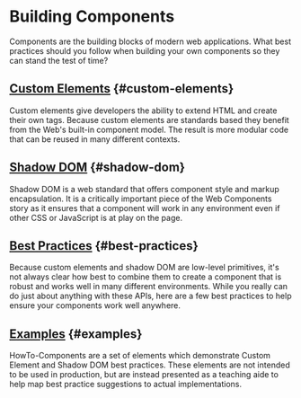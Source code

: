 # Building Components

Components are the building blocks of modern web applications. What best practices should you follow when building your own components so they can stand the test of time?

## [Custom Elements](customelements-hl=zh-cn.html) {#custom-elements}

Custom elements give developers the ability to extend HTML and create their own tags. Because custom elements are standards based they benefit from the Web's built-in component model. The result is more modular code that can be reused in many different contexts.

## [Shadow DOM](shadowdom-hl=zh-cn.html) {#shadow-dom}

Shadow DOM is a web standard that offers component style and markup encapsulation. It is a critically important piece of the Web Components story as it ensures that a component will work in any environment even if other CSS or JavaScript is at play on the page.

## [Best Practices](best-practices-hl=zh-cn.html) {#best-practices}

Because custom elements and shadow DOM are low-level primitives, it's not always clear how best to combine them to create a component that is robust and works well in many different environments. While you really can do just about anything with these APIs, here are a few best practices to help ensure your components work well anywhere.

## [Examples](examples/index-hl=zh-cn.html) {#examples}

HowTo-Components are a set of elements which demonstrate Custom Element and Shadow DOM best practices. These elements are not intended to be used in production, but are instead presented as a teaching aide to help map best practice suggestions to actual implementations.

